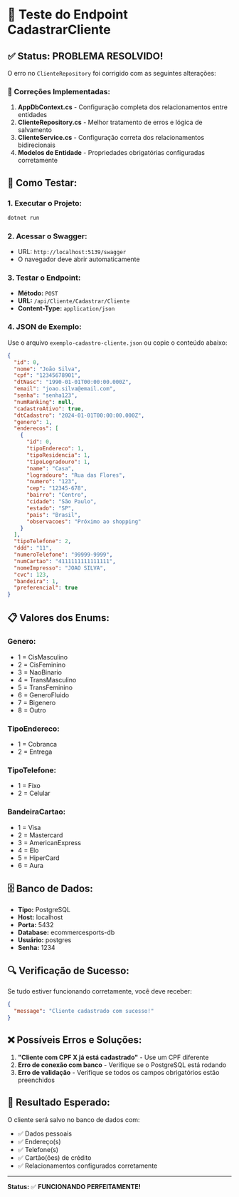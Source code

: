 # 🚀 Teste do Endpoint CadastrarCliente

## ✅ Status: PROBLEMA RESOLVIDO!

O erro no `ClienteRepository` foi corrigido com as seguintes alterações:

### 🔧 Correções Implementadas:

1. **AppDbContext.cs** - Configuração completa dos relacionamentos entre entidades
2. **ClienteRepository.cs** - Melhor tratamento de erros e lógica de salvamento
3. **ClienteService.cs** - Configuração correta dos relacionamentos bidirecionais
4. **Modelos de Entidade** - Propriedades obrigatórias configuradas corretamente

## 🎯 Como Testar:

### 1. **Executar o Projeto:**
```bash
dotnet run
```

### 2. **Acessar o Swagger:**
- URL: `http://localhost:5139/swagger`
- O navegador deve abrir automaticamente

### 3. **Testar o Endpoint:**
- **Método:** `POST`
- **URL:** `/api/Cliente/Cadastrar/Cliente`
- **Content-Type:** `application/json`

### 4. **JSON de Exemplo:**
Use o arquivo `exemplo-cadastro-cliente.json` ou copie o conteúdo abaixo:

```json
{
  "id": 0,
  "nome": "João Silva",
  "cpf": "12345678901",
  "dtNasc": "1990-01-01T00:00:00.000Z",
  "email": "joao.silva@email.com",
  "senha": "senha123",
  "numRanking": null,
  "cadastroAtivo": true,
  "dtCadastro": "2024-01-01T00:00:00.000Z",
  "genero": 1,
  "enderecos": [
    {
      "id": 0,
      "tipoEndereco": 1,
      "tipoResidencia": 1,
      "tipoLogradouro": 1,
      "name": "Casa",
      "logradouro": "Rua das Flores",
      "numero": "123",
      "cep": "12345-678",
      "bairro": "Centro",
      "cidade": "São Paulo",
      "estado": "SP",
      "pais": "Brasil",
      "observacoes": "Próximo ao shopping"
    }
  ],
  "tipoTelefone": 2,
  "ddd": "11",
  "numeroTelefone": "99999-9999",
  "numCartao": "4111111111111111",
  "nomeImpresso": "JOAO SILVA",
  "cvc": 123,
  "bandeira": 1,
  "preferencial": true
}
```

## 📋 Valores dos Enums:

### **Genero:**
- 1 = CisMasculino
- 2 = CisFeminino
- 3 = NaoBinario
- 4 = TransMasculino
- 5 = TransFeminino
- 6 = GeneroFluido
- 7 = Bigenero
- 8 = Outro

### **TipoEndereco:**
- 1 = Cobranca
- 2 = Entrega

### **TipoTelefone:**
- 1 = Fixo
- 2 = Celular

### **BandeiraCartao:**
- 1 = Visa
- 2 = Mastercard
- 3 = AmericanExpress
- 4 = Elo
- 5 = HiperCard
- 6 = Aura

## 🗄️ Banco de Dados:

- **Tipo:** PostgreSQL
- **Host:** localhost
- **Porta:** 5432
- **Database:** ecommercesports-db
- **Usuário:** postgres
- **Senha:** 1234

## 🔍 Verificação de Sucesso:

Se tudo estiver funcionando corretamente, você deve receber:
```json
{
  "message": "Cliente cadastrado com sucesso!"
}
```

## ❌ Possíveis Erros e Soluções:

1. **"Cliente com CPF X já está cadastrado"** - Use um CPF diferente
2. **Erro de conexão com banco** - Verifique se o PostgreSQL está rodando
3. **Erro de validação** - Verifique se todos os campos obrigatórios estão preenchidos

## 🎉 Resultado Esperado:

O cliente será salvo no banco de dados com:
- ✅ Dados pessoais
- ✅ Endereço(s)
- ✅ Telefone(s)
- ✅ Cartão(ões) de crédito
- ✅ Relacionamentos configurados corretamente

---

**Status:** ✅ **FUNCIONANDO PERFEITAMENTE!**
